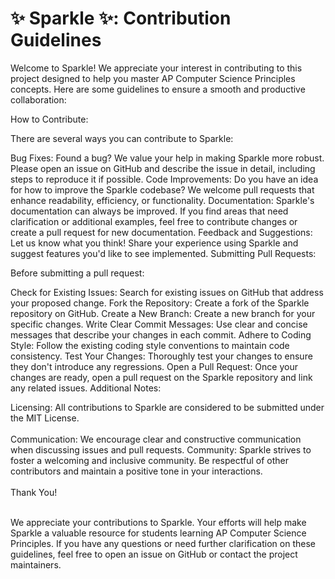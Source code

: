 # ✨ Sparkle ✨: Contribution Guidelines
Welcome to Sparkle! We appreciate your interest in contributing to this project designed to help you master AP Computer Science Principles concepts. Here are some guidelines to ensure a smooth and productive collaboration:

How to Contribute:

There are several ways you can contribute to Sparkle:

Bug Fixes: Found a bug? We value your help in making Sparkle more robust. Please open an issue on GitHub and describe the issue in detail, including steps to reproduce it if possible.
Code Improvements: Do you have an idea for how to improve the Sparkle codebase? We welcome pull requests that enhance readability, efficiency, or functionality.
Documentation: Sparkle's documentation can always be improved. If you find areas that need clarification or additional examples, feel free to contribute changes or create a pull request for new documentation.
Feedback and Suggestions: Let us know what you think! Share your experience using Sparkle and suggest features you'd like to see implemented.
Submitting Pull Requests:

Before submitting a pull request:

Check for Existing Issues: Search for existing issues on GitHub that address your proposed change.
Fork the Repository: Create a fork of the Sparkle repository on GitHub.
Create a New Branch: Create a new branch for your specific changes.
Write Clear Commit Messages: Use clear and concise messages that describe your changes in each commit.
Adhere to Coding Style: Follow the existing coding style conventions to maintain code consistency.
Test Your Changes: Thoroughly test your changes to ensure they don't introduce any regressions.
Open a Pull Request: Once your changes are ready, open a pull request on the Sparkle repository and link any related issues.
Additional Notes:

Licensing: All contributions to Sparkle are considered to be submitted under the MIT License. <br> <br>
Communication: We encourage clear and constructive communication when discussing issues and pull requests.
Community: Sparkle strives to foster a welcoming and inclusive community. Be respectful of other contributors and maintain a positive tone in your interactions. <br> <br>
Thank You! <br> <br>

We appreciate your contributions to Sparkle. Your efforts will help make Sparkle a valuable resource for students learning AP Computer Science Principles. If you have any questions or need further clarification on these guidelines, feel free to open an issue on GitHub or contact the project maintainers.
